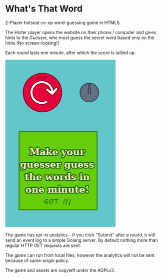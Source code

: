 # What's That Word

2-Player hotseat co-op word-guessing game in HTML5.

The Hinter player opens the website on their phone / computer and
gives hints to the Guesser, who must guess the secret word based only
on the hints (No screen-looking!)

Each round lasts one minute, after which the score is tallied up.

![v1.0 screenshot](screenshots/Screenshot_20161210_223719.png)

The game has opt-in analytics - If you click "Submit" after a round,
it will send an event log to a simple Golang server. By default nothing
more than regular HTTP GET requests are sent.

The game can run from local files, however the analytics will not be sent
because of same-origin policy.

The game and assets are copyleft under the AGPLv3.
